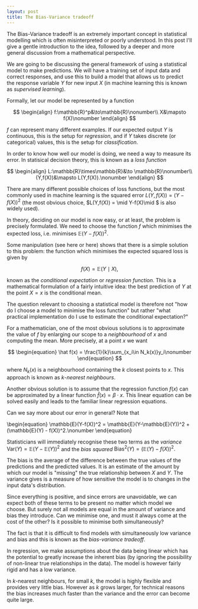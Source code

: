 ```yaml
---
layout: post
title: The Bias-Variance tradeoff
---
```


The Bias-Variance tradeoff is an extremely important concept in statistical modelling which is often misinterpreted or poorly understood. In this post I'll give a gentle introduction to the idea, followed by a deeper and more general discussion from a mathematical perspective. 

We are going to be discussing the general framework of using a statistical model to make predictions. We will have a training set of input data and correct responses, and use this to build a model that allows us to predict the response variable $Y$ for new input $X$ (in machine learning this is known as *supervised learning*).

Formally, let our model be represented by a function

$$
\begin{align}
f:\mathbb{R}^p&\to\mathbb{R}\nonumber\\
X&\mapsto f(X)\nonumber
\end{align}
$$

$f$ can represent many different examples. If our expected output $Y$ is continuous, this is the setup for *regression*, and if $Y$ takes discrete (or categorical) values, this is the setup for *classification*. 

In order to know how well our model is doing, we need a way to measure its error. In statisical decision theory, this is known as a *loss function*

$$
\begin{align}
L:\mathbb{R}\times\mathbb{R}&\to \mathbb{R}\nonumber\\
(Y,f(X))&\mapsto L(Y,f(X)).\nonumber
\end{align}
$$

There are many different possible choices of loss functions, but the most commonly used in machine learning is the squared error $L(Y,f(X)) = (Y-f(X))^2$ (the most obvious choice, $L(Y,f(X)) = \mid Y-f(X)\mid $ is also widely used). 

In theory, deciding on our model is now easy, or at least, the problem is precisely formulated. We need to choose the function $f$ which minimises the expected loss, i.e. minimises $\mathbb{E}(Y-f(X))^2$. 

Some manipulation (see here or here) shows that there is a simple solution to this problem: the function which minimises the expected squared loss is given by

$$
\begin{equation}
f(X) = \mathbb{E}(Y\mid X),\nonumber
\end{equation}
$$

known as the *conditional expectation* or *regression function*. This is a mathematical formulation of a fairly intuitive idea: the best prediction of $Y$ at the point $X=x$ is the conditional mean. 

The question relevant to choosing a statistical model is therefore not "how do I choose a model to minimise the loss function" but rather "what practical implementation do I use to estimate the conditional expectation?"

For a mathematician, one of the most obvious solutions is to approximate the value of $f$ by enlarging our scope to a *neighbourhood* of $x$ and computing the mean. More precisely, at a point $x$ we want 

$$
\begin{equation}
\hat f(x) = \frac{1}{k}\sum_{x_i\in N_k(x)}y_i\nonumber
\end{equation}
$$

where $N_k(x)$ is a neighbourhood containing the $k$ closest points to $x$. This approach is known as $k$-*nearest neighbours*. 

Another obvious solution is to assume that the regression function $f(x)$ can be approximated by a linear function $\hat f(x) = \beta\cdot x$. This linear equation can be solved easily and leads to the familiar linear regression equations. 

Can we say more about our error in general? Note that 

\\begin{equation}
\mathbb{E}(Y-f(X))^2 = \mathbb{E}(Y-\mathbb{E}(Y))^2 + (\mathbb{E}(Y) - f(X))^2.\nonumber
\\end{equation}

Statisticians will immediately recognise these two terms as the *variance* $\mathrm{Var}(Y) = \mathbb{E}(Y-\mathbb{E}(Y))^2$ and the *bias squared* $\mathrm{Bias}^2(Y) = (\mathbb{E}(Y) - f(X))^2.$

The bias is the average of the difference between the true values of the predictions and the predicted values. It is an estimate of the amount by which our model is "missing" the true relationship between $X$ and $Y$. The variance gives is a measure of how sensitive the model is to changes in the input data's distribution. 

Since everything is positive, and since errors are unavoidable, we can expect both of these terms to be present no matter which model we choose. But surely not all models are equal in the amount of variance and bias they introduce. Can we minimise one, and must it always come at the cost of the other? Is it possible to minimise both simultaneously? 

The fact is that it is difficult to find models with simultaneously low variance and bias and this is known as the *bias-variance tradeoff*. 

In regression, we make assumptions about the data being linear which has the potential to greatly increase the inherent bias (by ignoring the possibility of non-linear true relationships in the data). The model is however fairly rigid and has a low variance.

In $k$-nearest neighbours, for small $k$, the model is highly flexible and provides very little bias. However as $k$ grows larger, for technical reasons the bias increases much faster than the variance and the error can become quite large. 











